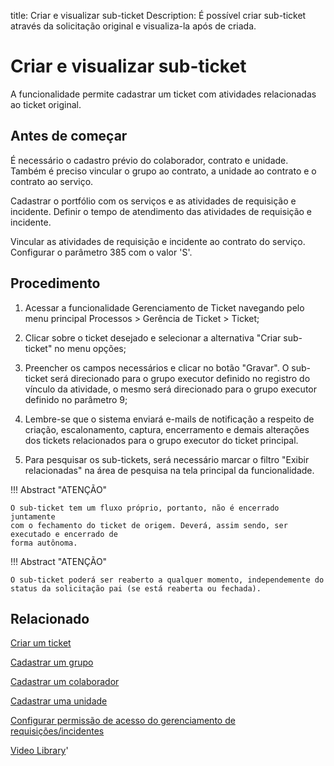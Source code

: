title:  Criar e visualizar sub-ticket
Description: É possível criar sub-ticket através da solicitação original e visualiza-la após de criada. 
# Criar e visualizar sub-ticket

A funcionalidade permite cadastrar um ticket com atividades relacionadas ao ticket original.

Antes de começar
----------------

É necessário o cadastro prévio do colaborador, contrato e unidade. Também é
preciso vincular o grupo ao contrato, a unidade ao contrato e o contrato ao
serviço.

Cadastrar o portfólio com os serviços e as atividades de requisição e incidente.
Definir o tempo de atendimento das atividades de requisição e incidente.

Vincular as atividades de requisição e incidente ao contrato do serviço.
Configurar o parâmetro 385 com o valor 'S'.

Procedimento
------------

1.  Acessar a funcionalidade Gerenciamento de Ticket navegando pelo menu
    principal Processos \> Gerência de Ticket \> Ticket;

2.  Clicar sobre o ticket desejado e selecionar a alternativa "Criar sub-ticket" no menu opções;

3.  Preencher os campos necessários e clicar no botão "Gravar". O sub-ticket será direcionado para o grupo executor definido
    no registro do vínculo da atividade, o mesmo será direcionado para o grupo executor definido no parâmetro 9;

4.  Lembre-se que o sistema enviará e-mails de notificação a respeito de
    criação, escalonamento, captura, encerramento e demais alterações dos
    tickets relacionados para o grupo executor do ticket principal.
    
5.  Para pesquisar os sub-tickets, será necessário marcar o filtro "Exibir relacionadas" na área de 
    pesquisa na tela principal da funcionalidade.

        
!!! Abstract "ATENÇÃO"

    O sub-ticket tem um fluxo próprio, portanto, não é encerrado juntamente
    com o fechamento do ticket de origem. Deverá, assim sendo, ser executado e encerrado de
    forma autônoma.  
    
!!! Abstract "ATENÇÃO"

    O sub-ticket poderá ser reaberto a qualquer momento, independemente do status da solicitação pai (se está reaberta ou fechada).  
    
Relacionado
-----------

[Criar um ticket](/pt-br/citsmart-platform-9/processes/tickets/use/create-ticket.html)

[Cadastrar um grupo](/pt-br/citsmart-platform-9/initial-settings/access-settings/user/register-groups.html)

[Cadastrar um colaborador](/pt-br/citsmart-platform-9/initial-settings/access-settings/user/register-employee.html)

[Cadastrar uma unidade](/pt-br/citsmart-platform-9/platform-administration/region-and-language/register-unit.html)

[Configurar permissão de acesso do gerenciamento de requisições/incidentes](/pt-br/citsmart-platform-9/processes/tickets/configuration/access-ticket-management.html)

<i class='fa fa-youtube-play  fa-2x' style='color:#97ce17;vertical-align: middle;'> </i> [Video Library](https://www.youtube.com/playlist?list=PLB5qK2uzf2ROn4Xs6UdH84Ujzta2iJ6Ei)'

<!-- !!! tip "About"

    <b>Product/Version:</b> CITSmart | 9.00 &nbsp;&nbsp;
    <b>Updated:</b>01/16/2019 - Larissa Lourenço


